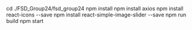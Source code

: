cd ./FSD_Group24/fsd_group24
npm install
npm install axios
npm install react-icons --save
npm install react-simple-image-slider --save
npm run build
npm start
